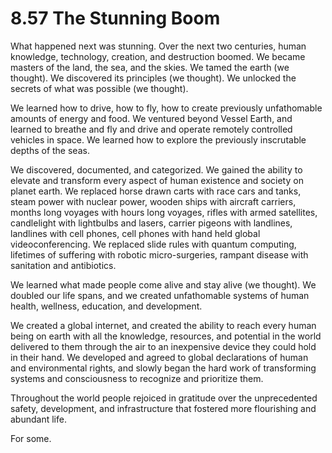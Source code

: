 # 8.57 The Stunning Boom

What happened next was stunning. Over the next two centuries, human knowledge, technology, creation, and destruction boomed. We became masters of the land, the sea, and the skies. We tamed the earth (we thought). We discovered its principles (we thought). We unlocked the secrets of what was possible (we thought).

We learned how to drive, how to fly, how to create previously unfathomable amounts of energy and food. We ventured beyond Vessel Earth, and learned to breathe and fly and drive and operate remotely controlled vehicles in space. We learned how to explore the previously inscrutable depths of the seas.

We discovered, documented, and categorized. We gained the ability to elevate and transform every aspect of human existence and society on planet earth. We replaced horse drawn carts with race cars and tanks, steam power with nuclear power, wooden ships with aircraft carriers, months long voyages with hours long voyages, rifles with armed satellites, candlelight with lightbulbs and lasers, carrier pigeons with landlines, landlines with cell phones, cell phones with hand held global videoconferencing. We replaced slide rules with quantum computing, lifetimes of suffering with robotic micro-surgeries, rampant disease with sanitation and antibiotics.

We learned what made people come alive and stay alive (we thought). We doubled our life spans, and we created unfathomable systems of human health, wellness, education, and development.

We created a global internet, and created the ability to reach every human being on earth with all the knowledge, resources, and potential in the world delivered to them through the air to an inexpensive device they could hold in their hand. We developed and agreed to global declarations of human and environmental rights, and slowly began the hard work of transforming systems and consciousness to recognize and prioritize them.

Throughout the world people rejoiced in gratitude over the unprecedented safety, development, and infrastructure that fostered more flourishing and abundant life.

For some. 
